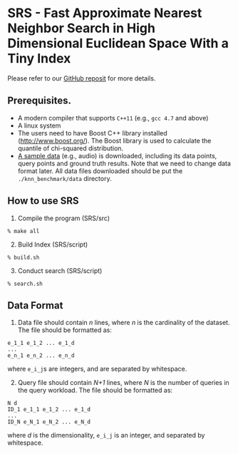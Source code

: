 SRS - Fast Approximate Nearest Neighbor Search in High Dimensional Euclidean Space With a Tiny Index
====================================================================================================

Please refer to our [GitHub reposit](https://github.com/DBWangGroupUNSW/SRS) for more details.

Prerequisites.
------------------

- A modern compiler that supports `C++11` (e.g., `gcc 4.7` and above)
- A linux system 
- The users need to have Boost C++ library installed (http://www.boost.org/). The Boost library is used to calculate the quantile of chi-squared distribution.
- [A sample data](https://github.com/DBWangGroupUNSW/nns_benchmark/tree/master/data) (e.g., audio) is downloaded, including its data points, query points and ground truth results. Note that we need to change data format later. All data files downloaded should be put the `./knn_benchmark/data` directory.


How to use SRS
--------------

1. Compile the program (SRS/src)

```
% make all
```

2. Build Index (SRS/script)

```
% build.sh
```
3. Conduct search (SRS/script)

```
% search.sh
```


Data Format
-----------

1. Data file should contain _n_ lines, where _n_ is the cardinality of the
   dataset. The file should be formatted as:

```
e_1_1 e_1_2 ... e_1_d
...
e_n_1 e_n_2 ... e_n_d
```
  
  where `e_i_j`s are integers, and are separated by whitespace.

2. Query file should contain _N+1_ lines, where _N_ is the number of queries in the
   query workload. The file should be formatted as:
  
```
N d
ID_1 e_1_1 e_1_2 ... e_1_d
...
ID_N e_N_1 e_N_2 ... e_N_d
```
  where _d_ is the dimensionality, `e_i_j` is an integer, and separated by whitespace.


